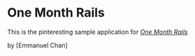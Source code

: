 # One Month Rails 

This is the pinteresting sample application for 
[*One Month Rails*](http://onemontherails.com)

by [Emmanuel Chan]